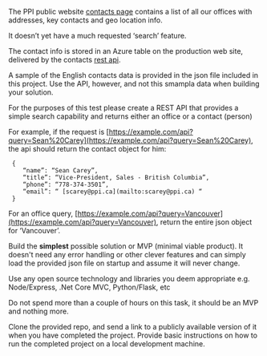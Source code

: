 The PPI public website [contacts page](https://www.ppi.ca/en/contact) contains a list of all our offices with addresses, key contacts and geo location info.

It doesn’t yet have a much requested ‘search’ feature.

The contact info is stored in an Azure table on the production web site, delivered by the contacts [rest api](https://ppipubsiteservices.azurewebsites.net/api/contacts/en). 

A sample of the English contacts data is provided in the json file included in this project. Use the API, however, and not this smampla data when building your solution.

For the purposes of this test please create a REST API that provides a simple search capability and returns either an office or a contact (person)

For example, if the request is [https://example.com/api?query=Sean%20Carey](https://example.com/api?query=Sean%20Carey), the api should return the contact object for him:

     {
        “name”: “Sean Carey”,
        “title”: “Vice-President, Sales - British Columbia”,
        “phone”: “778-374-3501”,
        “email”: “ [scarey@ppi.ca](mailto:scarey@ppi.ca) “
     }

For an office query, [https://example.com/api?query=Vancouver](https://example.com/api?query=Vancouver), return the entire json object for ‘Vancouver’.

Build the **simplest** possible solution or MVP (minimal viable product). It doesn't need any error handling or other clever features and can simply load the provided json file on startup and assume it will never change.

Use any open source technology and libraries you deem appropriate e.g. Node/Express, .Net Core MVC, Python/Flask, etc

Do not spend more than a couple of hours on this task, it should be an MVP and nothing more.

Clone the provided repo, and send a link to a publicly available version of it when you have completed the project. Provide basic instructions on how to run the completed project on a local
development machine.


